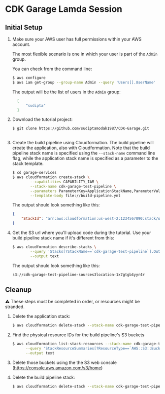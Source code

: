 # CDK Garage Lamda Session

## Initial Setup


1. Make sure your AWS user has full permissions within your AWS account.

    The most flexible scenario is one in which your user is part of the `Admin` group. 
    
    You can check from the command line:
    ```bash
    $ aws configure
    $ aws iam get-group --group-name Admin --query 'Users[].UserName'
    ```
    The output will be the list of users in the `Admin` group:
    ```json
      [
          "sudipta"
      ]
    ```
    
2. Download the tutorial project:

    ```bash
    $ git clone https://github.com/sudiptamodak1987/CDK-Garage.git
     
    ```
    
3. Create the build pipeline using Cloudformation. The build pipeline will create the application, also 
with Cloudformation. Note that the build pipeline stack name is specified using the `--stack-name` command line flag, while
the application stack name is specified as a parameter to the stack template.
   
    ```bash
    $ cd garage-services
    $ aws cloudformation create-stack \
            --capabilities CAPABILITY_IAM \
            --stack-name cdk-garage-test-pipeline \
            --parameters ParameterKey=ApplicationStackName,ParameterValue=cdk-garage-test-application \
            --template-body file://build-pipeline.yml
    ```
   The output should look something like this:
    ```json
    {
        "StackId": "arn:aws:cloudformation:us-west-2:1234567890:stack/oscon-2017-tutorial-build-pipeline/7972b720-2f5b-11e7-bd3d-503acbd4dcfd"
    }
    ```
    
4. Get the S3 url where you'll upload code during the tutorial. Use your build pipeline stack name if it's different from this:
    ```bash
    $ aws cloudformation describe-stacks \
            --query 'Stacks[?StackName==`cdk-garage-test-pipeline`].Outputs[0][?OutputKey==`SourceS3Bucket`].OutputValue' \
            --output text
    ```
    The output should look something like this:
    ```
    s3://cdk-garage-test-pipeline-sources3location-1x7gtgb4yyr4r
    
    ```
    
## Cleanup

:warning: These steps must be completed in order, or resources might be stranded.

1. Delete the application stack:
    ```bash
    $ aws cloudformation delete-stack --stack-name cdk-garage-test-pipeline
    ```

2. Find the physical resource IDs for the build pipeline's S3 buckets
    ```bash
    $ aws cloudformation list-stack-resources --stack-name cdk-garage-test-pipeline \
          --query 'StackResourceSummaries[?ResourceType==`AWS::S3::Bucket`].PhysicalResourceId' \
          --output text
    ```

3. Delete those buckets using the the S3 web console (https://console.aws.amazon.com/s3/home)

4. Delete the build pipeline stack:
    ```bash
    $ aws cloudformation delete-stack --stack-name cdk-garage-test-pipeline
    ```
    

